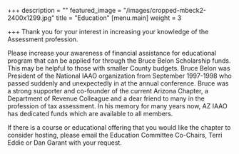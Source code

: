 +++
description = ""
featured_image = "/images/cropped-mbeck2-2400x1299.jpg"
title = "Education"
[menu.main]
weight = 3

+++
Thank you for your interest in increasing your knowledge of the Assessment profession.

Please increase your awareness of financial assistance for educational program that can be applied for through the Bruce Belon Scholarship funds. This may be helpful to those with smaller County budgets. Bruce Belon was President of the National IAAO organization from September 1997-1998 who passed suddenly and unexpectedly in at the annual conference. Bruce was a strong supporter and co-founder of the current Arizona Chapter, a Department of Revenue Colleague and a dear friend to many in the profession of tax assessment. In his memory for many years now, AZ IAAO has dedicated funds which are available to all members.

If there is a course or educational offering that you would like the chapter to consider hosting, please email the Education Committee Co-Chairs, Terri Eddie or Dan Garant with your request.